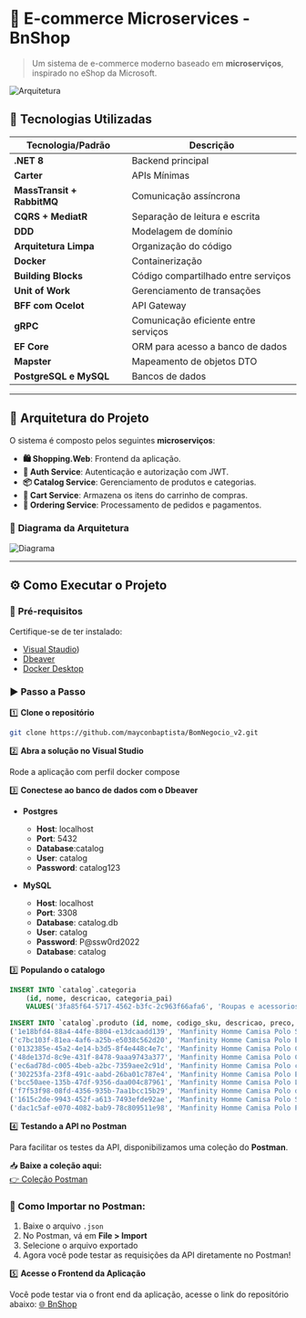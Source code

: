 ﻿# 🛒 E-commerce Microservices - BnShop

> Um sistema de e-commerce moderno baseado em **microserviços**, inspirado no eShop da Microsoft.

![Arquitetura](link-para-a-imagem-do-diagrama)

## 🚀 Tecnologias Utilizadas

| Tecnologia/Padrão         | Descrição                                   |
| ------------------------- | ------------------------------------------- |
| **.NET 8**                | Backend principal                          |
| **Carter**                | APIs Mínimas                               |
| **MassTransit + RabbitMQ**| Comunicação assíncrona                     |
| **CQRS + MediatR**        | Separação de leitura e escrita             |
| **DDD**                   | Modelagem de domínio                       |
| **Arquitetura Limpa**     | Organização do código                      |
| **Docker**                | Containerização                            |
| **Building Blocks**       | Código compartilhado entre serviços        |
| **Unit of Work**          | Gerenciamento de transações                |
| **BFF com Ocelot**        | API Gateway                                |
| **gRPC**                  | Comunicação eficiente entre serviços       |
| **EF Core**               | ORM para acesso a banco de dados           |
| **Mapster**               | Mapeamento de objetos DTO                  |
| **PostgreSQL e MySQL**    | Bancos de dados                            |

---

## 📂 **Arquitetura do Projeto**
O sistema é composto pelos seguintes **microserviços**:

- **🛍️ Shopping.Web**: Frontend da aplicação.
- **🔑 Auth Service**: Autenticação e autorização com JWT.
- **📦 Catalog Service**: Gerenciamento de produtos e categorias.
- **🛒 Cart Service**: Armazena os itens do carrinho de compras.
- **📜 Ordering Service**: Processamento de pedidos e pagamentos.

### 📌 **Diagrama da Arquitetura**
![Diagrama](link-para-imagem-do-diagrama)

---

## ⚙️ **Como Executar o Projeto**

### 🚧 **Pré-requisitos**
Certifique-se de ter instalado:
- [Visual Staudio](https://visualstudio.microsoft.com/pt-br/))
- [Dbeaver](https://dbeaver.io/)
- [Docker Desktop](https://www.docker.com/)

### ▶ **Passo a Passo**
1️⃣ **Clone o repositório**  
```sh
git clone https://github.com/mayconbaptista/BomNegocio_v2.git
```

2️⃣ **Abra a solução no Visual Studio**  

Rode a aplicação com perfil docker compose

3️⃣ **Conectese ao banco de dados com o Dbeaver**

- **Postgres**
  - **Host**: localhost
  - **Port**: 5432
  - **Database**:catalog
  - **User**: catalog
  - **Password**: catalog123

- **MySQL**
  - **Host**: localhost
  - **Port**: 3308
  - **Database**: catalog.db
  - **User**: catalog
  - **Password**: P@ssw0rd2022
  - **Database**: catalog

3️⃣ **Populando o catalogo**
```sql
INSERT INTO `catalog`.categoria
	(id, nome, descricao, categoria_pai)
	VALUES('3fa85f64-5717-4562-b3fc-2c963f66afa6', 'Roupas e acessorios', 'Roupas e acessorios em geral', null);

INSERT INTO `catalog`.produto (id, nome, codigo_sku, descricao, preco, quantidade, categoria_id) VALUES
('1e18bfd4-88a4-44fe-8804-e13dcaadd139', 'Manfinity Homme Camisa Polo Slim Fit', 'SKU810', 'Manfinity Homme Camisa Polo Slim Fit de Manga Curta com Estampa Listrada para Uso Casual e Trabalho', 125.00, 30, '3fa85f64-5717-4562-b3fc-2c963f66afa6'),
('c7bc103f-81ea-4af6-a25b-e5038c562d20', 'Manfinity Homme Camisa Polo Esportiva', 'SKU811', 'Manfinity Homme Camisa Polo Masculina com Tecnologia Dry Fit, Ideal para Atividades Esportivas', 130.00, 18, '3fa85f64-5717-4562-b3fc-2c963f66afa6'),
('0132385e-45a2-4e14-b3d5-8f4e448c4e7c', 'Manfinity Homme Camisa Polo Clássica', 'SKU812', 'Manfinity Homme Camisa Polo Masculina Clássica em Algodão Premium com Corte Tradicional', 110.00, 9, '3fa85f64-5717-4562-b3fc-2c963f66afa6'),
('48de137d-8c9e-431f-8478-9aaa9743a377', 'Manfinity Homme Camisa Polo Casual', 'SKU813', 'Manfinity Homme Camisa Polo Masculina com Estampa Sutil e Tecido Confortável para Uso Diário', 115.00, 25, '3fa85f64-5717-4562-b3fc-2c963f66afa6'),
('ec6ad78d-c005-4beb-a2bc-7359aee2c91d', 'Manfinity Homme Camisa Polo com Zíper', 'SKU814', 'Manfinity Homme Camisa Polo com Gola com Zíper, Design Moderno e Tecido Respirável', 135.00, 25, '3fa85f64-5717-4562-b3fc-2c963f66afa6'),
('302253fa-23f8-491c-aabd-26ba01c787e4', 'Manfinity Homme Camisa Polo Estampada', 'SKU815', 'Manfinity Homme Camisa Polo Masculina com Estampa Floral Moderna e Tecido Leve', 128.00, 21, '3fa85f64-5717-4562-b3fc-2c963f66afa6'),
('bcc50aee-135b-47df-9356-daa004c87961', 'Manfinity Homme Camisa Polo Listrada', 'SKU816', 'Manfinity Homme Camisa Polo Masculina Listrada em Algodão Premium para Visual Casual Sofisticado', 122.00, 29, '3fa85f64-5717-4562-b3fc-2c963f66afa6'),
('f7f53f98-08fd-4356-935b-7aa1bcc15b29', 'Manfinity Homme Camisa Polo de Linho', 'SKU817', 'Manfinity Homme Camisa Polo Masculina de Linho para Máximo Conforto em Dias Quentes', 140.00, 21, '3fa85f64-5717-4562-b3fc-2c963f66afa6'),
('1615c2de-9943-452f-a613-7493efde92ae', 'Manfinity Homme Camisa Polo Social', 'SKU818', 'Manfinity Homme Camisa Polo Social Masculina com Design Elegante para Ambientes Profissionais e Eventos', 145.00, 27, '3fa85f64-5717-4562-b3fc-2c963f66afa6'),
('dac1c5af-e070-4082-bab9-78c809511e98', 'Manfinity Homme Camisa Polo Premium', 'SKU819', 'Manfinity Homme Camisa Polo Masculina Premium com Tecido de Alta Qualidade e Acabamento Refinado', 150.00, 14, '3fa85f64-5717-4562-b3fc-2c963f66afa6');
```

4️⃣ **Testando a API no Postman**

Para facilitar os testes da API, disponibilizamos uma coleção do **Postman**.

📥 **Baixe a coleção aqui:**  
[👉 Coleção Postman](https://drive.google.com/file/d/1H_d5KJSrrq_29GXND5aJUdOB7h1OElDJ/view?usp=drive_link)

### 🚀 Como Importar no Postman:
1. Baixe o arquivo `.json`
2. No Postman, vá em **File > Import**
3. Selecione o arquivo exportado
4. Agora você pode testar as requisições da API diretamente no Postman!

5️⃣ **Acesse o Frontend da Aplicação**

Você pode testar via o front end da aplicação, acesse o link do repositório abaixo:
[🌐 BnShop](https://github.com/mayconbaptista/bom-negocio_web/tree/master)




